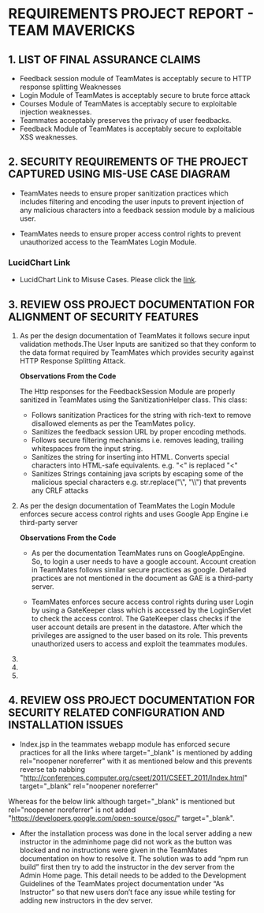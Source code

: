 **REQUIREMENTS PROJECT REPORT - TEAM MAVERICKS**
================================================

**1. LIST OF FINAL ASSURANCE CLAIMS**
-------------------------------------

* Feedback session module of TeamMates is acceptably secure to HTTP response splitting Weaknesses
* Login Module of TeamMates is acceptably secure to brute force attack
* Courses Module of TeamMates is acceptably secure to exploitable injection weaknesses.
* Teammates acceptably preserves the privacy of user feedbacks.
* Feedback Module of TeamMates is acceptably secure to exploitable XSS weaknesses.

**2. SECURITY REQUIREMENTS OF THE PROJECT CAPTURED USING MIS-USE CASE DIAGRAM**
--------------------------------------------------------------------------------
 
  * TeamMates needs to ensure proper sanitization practices which includes filtering and encoding the user inputs to prevent injection of any malicious characters into a feedback session module by a malicious user.
  
  * TeamMates needs to ensure proper access control rights to prevent unauthorized access to the TeamMates Login Module.
 
  ### LucidChart Link
  + LucidChart Link to Misuse Cases. Please click the [link](https://www.lucidchart.com/documents/edit/ae54e2f8-8f75-4d7f-b591-1a4fc93d6dab/0).

**3. REVIEW OSS PROJECT DOCUMENTATION FOR ALIGNMENT OF SECURITY FEATURES**
-------------------------------------------------------------------

1. As per the design documentation of TeamMates it follows secure input validation methods.The User Inputs are sanitized so that 
  they conform to the data format required by TeamMates which provides security against HTTP Response Splitting Attack.
  
   **Observations From the Code**
  
   The Http responses for the FeedbackSession Module are properly sanitized in TeamMates using the SanitizationHelper class. This class:
   
   * Follows sanitization Practices for the string with rich-text to remove disallowed elements as per the TeamMates policy.
   * Sanitizes the feedback session URL by proper encoding methods.
   * Follows secure filtering mechanisms i.e. removes leading, trailing whitespaces from the input string.
   * Sanitizes the string for inserting into HTML. Converts special characters into HTML-safe equivalents. e.g. "<" is replaced "&lt;"
   * Sanitizes Strings containing java scripts by escaping some of the malicious special characters e.g. str.replace("\\", "\\\\") that     prevents any CRLF attacks 


2. As per the design documentation of TeamMates the Login Module enforces secure access control rights and uses Google App Engine i.e third-party server
 
   **Observations From the Code**
 
   * As per the documentation TeamMates runs on GoogleAppEngine. So, to login a user needs to have a google account. Account creation in TeamMates follows similar secure practices as google. Detailed practices are not mentioned in the document as GAE is a third-party server.
   
   * TeamMates enforces secure access control rights during user Login by using a GateKeeper class which is accessed by the LoginServlet to check the access control. The GateKeeper class checks if the user account details are present in the datastore. After which the privileges are assigned to the user based on its role. This prevents unauthorized users to access and exploit the teammates modules.
   
3.

4.

5.

**4. REVIEW OSS PROJECT DOCUMENTATION FOR SECURITY RELATED CONFIGURATION AND INSTALLATION ISSUES**
--------------------------------------------------------------------------------------------------

+ Index.jsp in the teammates webapp module has enforced secure practices for all the links where target="_blank" is mentioned by adding      rel="noopener noreferrer" with it as mentioned below and this prevents reverse tab nabbing 
"http://conferences.computer.org/cseet/2011/CSEET_2011/Index.html" target="_blank" rel="noopener noreferrer"

 Whereas for the below link although target="_blank" is mentioned but rel="noopener noreferrer" is not added
 "https://developers.google.com/open-source/gsoc/" target="_blank".

+ After the installation process was done in the local server adding a new instructor in the adminhome page did not work as the button was blocked and no instructions were given in the TeamMates documentation on how to resolve it. The solution was to add “npm run build” first then try to add the instructor in the dev server from the Admin Home page. This detail needs to be added to the Development Guidelines of the TeamMates project documentation under “As Instructor” so that new users don’t face any issue while testing for adding new instructors in the dev server. 




